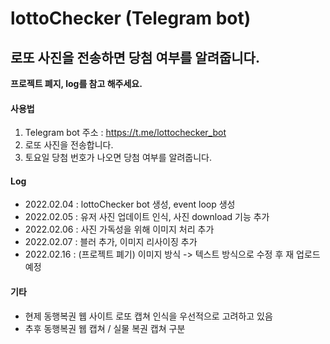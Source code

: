 # lottoChecker (Telegram bot)

## 로또 사진을 전송하면 당첨 여부를 알려줍니다.

**프로젝트 폐지, log를 참고 해주세요.**

#### 사용법
1. Telegram bot 주소 : https://t.me/lottochecker_bot
2. 로또 사진을 전송합니다.
3. 토요일 당첨 번호가 나오면 당첨 여부를 알려줍니다.

#### Log
- 2022.02.04 : lottoChecker bot 생성, event loop 생성
- 2022.02.05 : 유저 사진 업데이트 인식, 사진 download 기능 추가
- 2022.02.06 : 사진 가독성을 위해 이미지 처리 추가
- 2022.02.07 : 블러 추가, 이미지 리사이징 추가
- 2022.02.16 : (프로젝트 폐기) 이미지 방식 -> 텍스트 방식으로 수정 후 재 업로드 예정

#### 기타
- 현제 동행복권 웹 사이트 로또 캡쳐 인식을 우선적으로 고려하고 있음
- 추후 동행복권 웹 캡쳐 / 실물 복권 캡쳐 구분 
